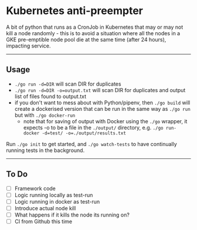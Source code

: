 # Kubernetes anti-preempter

A bit of python that runs as a CronJob in Kubernetes that may or may not kill a node randomly - this is to avoid a situation where all the nodes in a GKE pre-emptible node pool die at the same time (after 24 hours), impacting service.

---

## Usage

- `./go run -d=DIR` will scan DIR for duplicates
- `./go run -d=DIR -o=output.txt` will scan DIR for duplicates and output list of files found to output.txt
- if you don't want to mess about with Python/pipenv, then `./go build` will create a dockerised version that can be run in the same way as `./go run` but with `./go docker-run`
  - note that for saving of output with Docker using the `./go` wrapper, it expects -o to be a file in the `./output/` directory, e.g.
    `./go run-docker -d=test/ -o=./output/results.txt`

Run `./go init` to get started, and `./go watch-tests` to have continually running tests in the background.

---

## To Do

- [ ] Framework code
- [ ] Logic running locally as test-run
- [ ] Logic running in docker as test-run
- [ ] Introduce actual node kill
- [ ] What happens if it kills the node its running on?
- [ ] CI from Github this time
